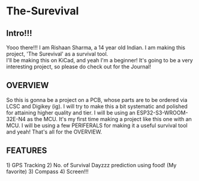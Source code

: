 # The-Surevival

<h2>Intro!!!</h2>
Yooo there!!! I am Rishaan Sharma, a 14 year old Indian. I am making this project, 'The Surevival' as a survival tool.
<br>
I'll be making this on KiCad, and yeah I'm a beginner! It's going to be a very interesting project, so please do check out for the Journal!

<h2>OVERVIEW</h2>
So this is gonna be a project on a PCB, whose parts are to be ordered via LCSC and Digikey (ig). I will try to make this a bit systematic and polished for attaining higher quality and tier. I will be using an ESP32-S3-WROOM-32E-N4 as the MCU. It's my first time making a project like this one with an MCU. I will be using a few PERIFERALS for making it a useful survival tool and yeah! That's all for the OVERVIEW.

<h2>FEATURES</h2>
1) GPS Tracking 
2) No. of Survival Dayzzz prediction using food! (My favorite)
3) Compass
4) Screen!!!